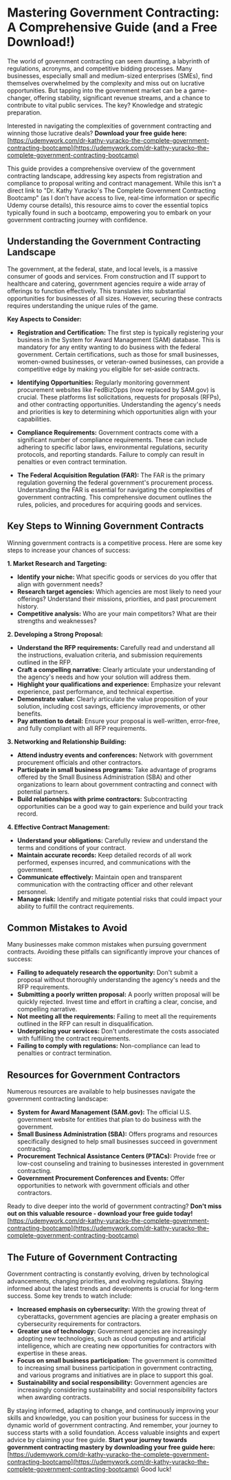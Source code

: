# Mastering Government Contracting: A Comprehensive Guide (and a Free Download!)

The world of government contracting can seem daunting, a labyrinth of regulations, acronyms, and competitive bidding processes. Many businesses, especially small and medium-sized enterprises (SMEs), find themselves overwhelmed by the complexity and miss out on lucrative opportunities. But tapping into the government market can be a game-changer, offering stability, significant revenue streams, and a chance to contribute to vital public services. The key? Knowledge and strategic preparation.

Interested in navigating the complexities of government contracting and winning those lucrative deals? **Download your free guide here:** [https://udemywork.com/dr-kathy-yuracko-the-complete-government-contracting-bootcamp](https://udemywork.com/dr-kathy-yuracko-the-complete-government-contracting-bootcamp)

This guide provides a comprehensive overview of the government contracting landscape, addressing key aspects from registration and compliance to proposal writing and contract management. While this isn't a direct link to "Dr. Kathy Yuracko's The Complete Government Contracting Bootcamp" (as I don't have access to live, real-time information or specific Udemy course details), this resource aims to cover the essential topics typically found in such a bootcamp, empowering you to embark on your government contracting journey with confidence.

## Understanding the Government Contracting Landscape

The government, at the federal, state, and local levels, is a massive consumer of goods and services. From construction and IT support to healthcare and catering, government agencies require a wide array of offerings to function effectively. This translates into substantial opportunities for businesses of all sizes. However, securing these contracts requires understanding the unique rules of the game.

**Key Aspects to Consider:**

*   **Registration and Certification:** The first step is typically registering your business in the System for Award Management (SAM) database. This is mandatory for any entity wanting to do business with the federal government. Certain certifications, such as those for small businesses, women-owned businesses, or veteran-owned businesses, can provide a competitive edge by making you eligible for set-aside contracts.

*   **Identifying Opportunities:** Regularly monitoring government procurement websites like FedBizOpps (now replaced by SAM.gov) is crucial. These platforms list solicitations, requests for proposals (RFPs), and other contracting opportunities. Understanding the agency's needs and priorities is key to determining which opportunities align with your capabilities.

*   **Compliance Requirements:** Government contracts come with a significant number of compliance requirements. These can include adhering to specific labor laws, environmental regulations, security protocols, and reporting standards. Failure to comply can result in penalties or even contract termination.

*   **The Federal Acquisition Regulation (FAR):** The FAR is the primary regulation governing the federal government's procurement process. Understanding the FAR is essential for navigating the complexities of government contracting. This comprehensive document outlines the rules, policies, and procedures for acquiring goods and services.

## Key Steps to Winning Government Contracts

Winning government contracts is a competitive process. Here are some key steps to increase your chances of success:

**1. Market Research and Targeting:**

*   **Identify your niche:** What specific goods or services do you offer that align with government needs?
*   **Research target agencies:** Which agencies are most likely to need your offerings? Understand their missions, priorities, and past procurement history.
*   **Competitive analysis:** Who are your main competitors? What are their strengths and weaknesses?

**2. Developing a Strong Proposal:**

*   **Understand the RFP requirements:** Carefully read and understand all the instructions, evaluation criteria, and submission requirements outlined in the RFP.
*   **Craft a compelling narrative:** Clearly articulate your understanding of the agency's needs and how your solution will address them.
*   **Highlight your qualifications and experience:** Emphasize your relevant experience, past performance, and technical expertise.
*   **Demonstrate value:** Clearly articulate the value proposition of your solution, including cost savings, efficiency improvements, or other benefits.
*   **Pay attention to detail:** Ensure your proposal is well-written, error-free, and fully compliant with all RFP requirements.

**3. Networking and Relationship Building:**

*   **Attend industry events and conferences:** Network with government procurement officials and other contractors.
*   **Participate in small business programs:** Take advantage of programs offered by the Small Business Administration (SBA) and other organizations to learn about government contracting and connect with potential partners.
*   **Build relationships with prime contractors:** Subcontracting opportunities can be a good way to gain experience and build your track record.

**4. Effective Contract Management:**

*   **Understand your obligations:** Carefully review and understand the terms and conditions of your contract.
*   **Maintain accurate records:** Keep detailed records of all work performed, expenses incurred, and communications with the government.
*   **Communicate effectively:** Maintain open and transparent communication with the contracting officer and other relevant personnel.
*   **Manage risk:** Identify and mitigate potential risks that could impact your ability to fulfill the contract requirements.

## Common Mistakes to Avoid

Many businesses make common mistakes when pursuing government contracts. Avoiding these pitfalls can significantly improve your chances of success:

*   **Failing to adequately research the opportunity:** Don't submit a proposal without thoroughly understanding the agency's needs and the RFP requirements.
*   **Submitting a poorly written proposal:** A poorly written proposal will be quickly rejected. Invest time and effort in crafting a clear, concise, and compelling narrative.
*   **Not meeting all the requirements:** Failing to meet all the requirements outlined in the RFP can result in disqualification.
*   **Underpricing your services:** Don't underestimate the costs associated with fulfilling the contract requirements.
*   **Failing to comply with regulations:** Non-compliance can lead to penalties or contract termination.

## Resources for Government Contractors

Numerous resources are available to help businesses navigate the government contracting landscape:

*   **System for Award Management (SAM.gov):** The official U.S. government website for entities that plan to do business with the government.
*   **Small Business Administration (SBA):** Offers programs and resources specifically designed to help small businesses succeed in government contracting.
*   **Procurement Technical Assistance Centers (PTACs):** Provide free or low-cost counseling and training to businesses interested in government contracting.
*   **Government Procurement Conferences and Events:** Offer opportunities to network with government officials and other contractors.

Ready to dive deeper into the world of government contracting? **Don't miss out on this valuable resource - download your free guide today!** [https://udemywork.com/dr-kathy-yuracko-the-complete-government-contracting-bootcamp](https://udemywork.com/dr-kathy-yuracko-the-complete-government-contracting-bootcamp)

## The Future of Government Contracting

Government contracting is constantly evolving, driven by technological advancements, changing priorities, and evolving regulations. Staying informed about the latest trends and developments is crucial for long-term success. Some key trends to watch include:

*   **Increased emphasis on cybersecurity:** With the growing threat of cyberattacks, government agencies are placing a greater emphasis on cybersecurity requirements for contractors.
*   **Greater use of technology:** Government agencies are increasingly adopting new technologies, such as cloud computing and artificial intelligence, which are creating new opportunities for contractors with expertise in these areas.
*   **Focus on small business participation:** The government is committed to increasing small business participation in government contracting, and various programs and initiatives are in place to support this goal.
*   **Sustainability and social responsibility:** Government agencies are increasingly considering sustainability and social responsibility factors when awarding contracts.

By staying informed, adapting to change, and continuously improving your skills and knowledge, you can position your business for success in the dynamic world of government contracting. And remember, your journey to success starts with a solid foundation. Access valuable insights and expert advice by claiming your free guide. **Start your journey towards government contracting mastery by downloading your free guide here:** [https://udemywork.com/dr-kathy-yuracko-the-complete-government-contracting-bootcamp](https://udemywork.com/dr-kathy-yuracko-the-complete-government-contracting-bootcamp) Good luck!
